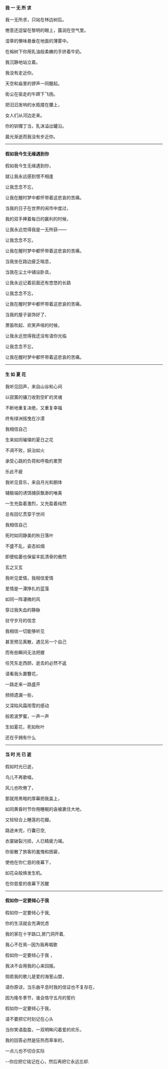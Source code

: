 #### 我 一 无 所 求

我一无所求，只站在林边树后。

倦意还逗留在黎明的眼上，露润在空气里。

湿草的懒味悬垂在地面的薄雾中。

在榕树下你用乳油般柔嫩的手挤着牛奶。

我沉静地站立着。

我没有走近你。

天空和庙里的锣声一同醒起。

街尘在驱走的牛蹄下飞扬。

把汩汩发响的水瓶搂在腰上，

女人们从河边走来。

你的钏镯丁当，乳沫溢出罐沿。

晨光渐逝而我没有步近你。

---

#### 假如我今生无缘遇到你

假如我今生无缘遇到你，

就让我永远感到恨不相逢

让我念念不忘，

让我在醒时梦中都怀带着这悲哀的苦痛。

当我的日子在世界的闹市中度过，

我的双手捧着每日的赢利的时候，

让我永远觉得我是一无所获——

让我念念不忘，

让我在醒时梦中都怀带着这悲哀的苦痛。

当我坐在路边疲乏喘息，

当我在尘土中铺设卧具，

让我永远记着前面还有悠悠的长路

让我念念不忘，

让我在醒时梦中都怀带着这悲哀的苦痛。

当我的屋子装饰好了、

萧笛吹起、欢笑声喧的时候，

让我永远觉得我还没有请你光临

让我念念不忘，

让我在醒时梦中都怀带着这悲哀的苦痛。

---

#### 生 如 夏 花

我听见回声，来自山谷和心间

以寂寞的镰刀收割空旷的灵魂

不断地重复决绝，又重复幸福

终有绿洲摇曳在沙漠

我相信自己

生来如同璀璨的夏日之花

不凋不败，妖治如火

承受心跳的负荷和呼吸的累赘

乐此不疲

我听见音乐，来自月光和胴体

辅极端的诱饵捕获飘渺的唯美

一生充盈着激烈，又充盈着纯然

总有回忆贯穿于世间

我相信自己

死时如同静美的秋日落叶

不盛不乱，姿态如烟

即便枯萎也保留丰肌清骨的傲然

玄之又玄

我听见爱情，我相信爱情

爱情是一潭挣扎的蓝藻

如同一阵凄微的风

穿过我失血的静脉

驻守岁月的信念

我相信一切能够听见

甚至预见离散，遇见另一个自己

而有些瞬间无法把握

任凭东走西顾，逝去的必然不返

请看我头置簪花，

一路走来一路盛开

频频遗漏一些，

又深陷风霜雨雪的感动

般若波罗蜜，一声一声

生如夏花，死如秋叶

还在乎拥有什么

---

#### 当 时 光 已 逝

假如时光已逝，

鸟儿不再歌唱，

风儿也吹倦了，

那就用黑暗的厚幕把我盖上，

如同黄昏时节你用睡眠的衾被裹住大地，

又轻轻合上睡莲的花瓣。

路途未完，行囊已空,

衣裳破裂污损，人已精疲力竭。

你驱散了旅客的羞愧和困窘，

使他在你仁慈的夜幕下，

如花朵般焕发生机。

在你慈爱的夜幕下苏醒

---

#### 假如你一定要倾心于我

假如你一定要倾心于我,

你的生活就会充满忧虑

我的家在十字路口,房门洞开着,

我心不在焉--因为我再唱歌

假如你一定要倾心于我 ，

我决不会用我的心来回报。

倘若我的歌儿是爱的海誓山盟，

请你原谅，当乐曲平息时我的信证也不复存在，

因为隆冬季节，谁会恪守五月的誓约

假如你一定要倾心于我，

请不要把它时刻记在心头

当你笑语盈盈，一双明眸闪着爱的欢乐，

我的回答必然是狂热而草率的，

一点儿也不切合实际

--你应把它铭记在心，然后再把它永远忘却.



